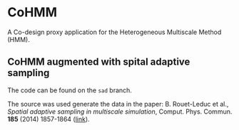 CoHMM
=====

A Co-design proxy application for the Heterogeneous Multiscale Method
(HMM).

CoHMM augmented with spital adaptive sampling
---------------------------------------------

The code can be found on the `sad` branch.

The source was used generate the data in the paper: 
B. Rouet-Leduc et al.,
*Spatial adaptive sampling in multiscale simulation*,
Comput. Phys. Commun. **185** (2014) 1857-1864
([link](http://dx.doi.org/10.1016/j.cpc.2014.03.011)).

